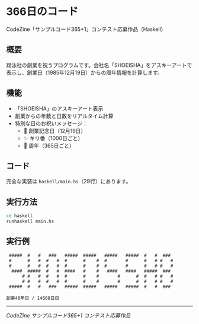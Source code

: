 # 366日のコード

CodeZine「サンプルコード365+1」コンテスト応募作品（Haskell）

## 概要

翔泳社の創業を祝うプログラムです。会社名「SHOEISHA」をアスキーアートで表示し、創業日（1985年12月19日）からの周年情報を計算します。

## 機能

- 「SHOEISHA」のアスキーアート表示
- 創業からの年数と日数をリアルタイム計算
- 特別な日のお祝いメッセージ：
  - 🎉 創業記念日（12月19日）
  - ✨ キリ番（1000日ごと）
  - 🎊 周年（365日ごと）

## コード

完全な実装は `haskell/main.hs`（29行）にあります。

## 実行方法

```bash
cd haskell
runhaskell main.hs
```

## 実行例

```
 #####  #   #   ###   #####  #####   #####   #####  #   #  ### 
 #      #   #  #   #  #      #    #  #       #      #   # #   #
 #      #   #  #   #  #      #    #  #       #      #   # #   #
  ####  #####  #   #  ####   #    #   ####   ####   #####  ### 
      # #   #  #   #  #      #    #       #      #  #   # #   #
      # #   #  #   #  #      #    #       #      #  #   # #   #
 #####  #   #   ###   #####  #####   #####   #####  #   #  ### 

創業40年目 / 14608日目
```

---

*CodeZine サンプルコード365+1 コンテスト応募作品*